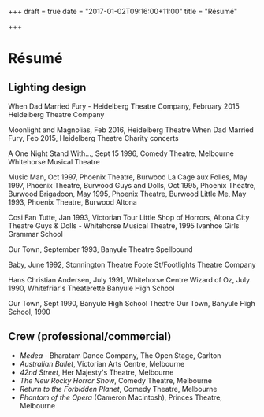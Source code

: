 +++
draft = true
date = "2017-01-02T09:16:00+11:00"
title = "Résumé"

+++

# Résumé


## Lighting design

When Dad Married Fury - Heidelberg Theatre Company, February 2015 
Heidelberg Theatre Company

Moonlight and Magnolias, Feb 2016, Heidelberg Theatre
When Dad Married Fury, Feb 2015, Heidelberg Theatre
Charity concerts

A One Night Stand With..., Sept 15 1996, Comedy Theatre, Melbourne
Whitehorse Musical Theatre

Music Man, Oct 1997, Phoenix Theatre, Burwood
La Cage aux Folles, May 1997, Phoenix Theatre, Burwood
Guys and Dolls, Oct 1995, Phoenix Theatre, Burwood
Brigadoon, May 1995, Phoenix Theatre, Burwood
Little Me, May 1993, Phoenix Theatre, Burwood
Altona

Cosi Fan Tutte, Jan 1993, Victorian Tour
Little Shop of Horrors, Altona City Theatre
  Guys & Dolls - Whitehorse Musical Theatre, 1995 
Ivanhoe Girls Grammar School

Our Town, September 1993, Banyule Theatre
Spellbound

Baby, June 1992, Stonnington Theatre
Foote St/Footlights Theatre Company

Hans Christian Andersen, July 1991, Whitehorse Centre
Wizard of Oz, July 1990, Whitefriar's Theaterette
Banyule High School

Our Town, Sept 1990, Banyule High School Theatre
  Our Town, Banyule High School, 1990 


## Crew (professional/commercial)

 * _Medea_ - Bharatam Dance Company, The Open Stage, Carlton
 * _Australian Ballet_, Victorian Arts Centre, Melbourne
 * _42nd Street_, Her Majesty's Theatre, Melbourne
 * _The New Rocky Horror Show_, Comedy Theatre, Melbourne
 * _Return to the Forbidden Planet_, Comedy Theatre, Melbourne
 * _Phantom of the Opera_ (Cameron Macintosh), Princes Theatre, Melbourne
